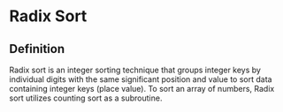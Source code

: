# Radix Sort 
## Definition
Radix sort is an integer sorting technique that groups integer keys by individual digits with the same significant position and value to sort data containing integer keys (place value). To sort an array of numbers, Radix sort utilizes counting sort as a subroutine.